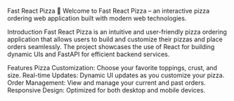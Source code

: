 Fast React Pizza 🍕
Welcome to Fast React Pizza – an interactive pizza ordering web application built with modern web technologies.

Introduction
Fast React Pizza is an intuitive and user-friendly pizza ordering application that allows users to build and customize their pizzas and place orders seamlessly. The project showcases the use of React for building dynamic UIs and FastAPI for efficient backend services.

Features
Pizza Customization: Choose your favorite toppings, crust, and size.
Real-time Updates: Dynamic UI updates as you customize your pizza.
Order Management: View and manage your current and past orders.
Responsive Design: Optimized for both desktop and mobile devices.

